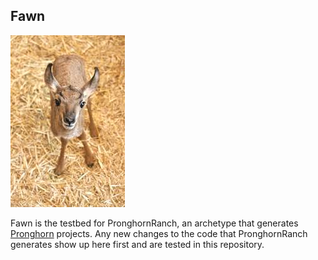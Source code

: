 ## Fawn

![](fawn.jpg)

Fawn is the testbed for PronghornRanch, an archetype that generates [Pronghorn](https://github.com/objectcomputing/Pronghorn) projects.
Any new changes to the code that PronghornRanch generates show up here first and are tested in this repository.
